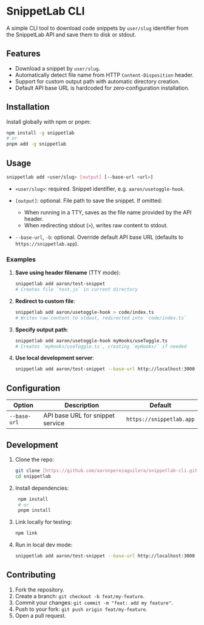 # SnippetLab CLI

A simple CLI tool to download code snippets by `user/slug` identifier from the SnippetLab API and save them to disk or stdout.

## Features

- Download a snippet by `user/slug`.
- Automatically detect file name from HTTP `Content-Disposition` header.
- Support for custom output path with automatic directory creation.
- Default API base URL is hardcoded for zero‑configuration installation.

## Installation

Install globally with npm or pnpm:

```bash
npm install -g snippetlab
# or
pnpm add -g snippetlab
```

## Usage

```bash
snippetlab add <user/slug> [output] [--base-url <url>]
```

- `<user/slug>`: required. Snippet identifier, e.g. `aaron/usetoggle-hook`.
- `[output]`: optional. File path to save the snippet. If omitted:

  - When running in a TTY, saves as the file name provided by the API header.
  - When redirecting stdout (`>`), writes raw content to stdout.

- `--base-url`, `-b`: optional. Override default API base URL (defaults to `https://snippetlab.app`).

### Examples

1. **Save using header filename** (TTY mode):

   ```bash
   snippetlab add aaron/test-snippet
   # Creates file `test.js` in current directory
   ```

2. **Redirect to custom file**:

   ```bash
   snippetlab add aaron/usetoggle-hook > code/index.ts
   # Writes raw content to stdout, redirected into `code/index.ts`
   ```

3. **Specify output path**:

   ```bash
   snippetlab add aaron/usetoggle-hook myHooks/useToggle.ts
   # Creates `myHooks/useToggle.ts`, creating `myHooks/` if needed
   ```

4. **Use local development server**:

   ```bash
   snippetlab add aaron/test-snippet --base-url http://localhost:3000 > demo.js
   ```

## Configuration

| Option       | Description                      | Default                  |
| ------------ | -------------------------------- | ------------------------ |
| `--base-url` | API base URL for snippet service | `https://snippetlab.app` |

## Development

1. Clone the repo:

   ```bash
   git clone [https://github.com/aaronperezaguilera/snippetlab-cli.git](https://github.com/aaronperezaguilera/snippetlab-cli.git)
   cd snippetlab
   ```

2. Install dependencies:

   ```bash
    npm install
    # or
    pnpm install
   ```

3. Link locally for testing:

   ```bash
   npm link
   ```

4. Run in local dev mode:
   ```bash
   snippetlab add aaron/test-snippet --base-url http://localhost:3000
   ```

## Contributing

1. Fork the repository.
2. Create a branch: `git checkout -b feat/my-feature`.
3. Commit your changes: `git commit -m "feat: add my feature"`.
4. Push to your fork: `git push origin feat/my-feature`.
5. Open a pull request.
